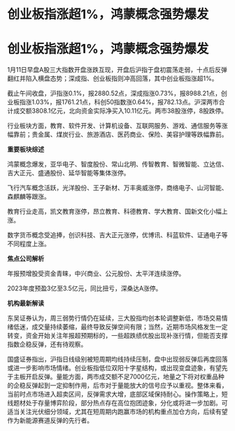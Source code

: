 # 创业板指涨超1%，鸿蒙概念强势爆发

# 创业板指涨超1%，鸿蒙概念强势爆发

1月11日早盘A股三大指数开盘涨跌互现，开盘后沪指于盘初震荡走弱，十点后反弹翻红并陷入横盘态势；深成指、创业板指则冲高回落，其中创业板指涨超1%。

截止午间收盘，沪指涨0.1%，报2880.52点，深成指涨0.73%，报8988.21点，创业板指涨1.03%，报1761.21点，科创50指数涨0.64%，报782.13点。沪深两市合计成交额3808.1亿元，北向资金实际净买入10.11亿元。两市38股涨停，8股跌停。

行业板块方面，教育、软件开发、计算机设备、互联网服务、游戏、通信服务等涨幅靠前；贵金属、煤炭行业、旅游酒店、医药商业、保险、美容护理等跌幅靠前。

**重要板块综述**

鸿蒙概念爆发，亚华电子、智度股份、常山北明、传智教育、智微智能、立达信、吉大正元、盛通股份、延华智能等集体涨停。

飞行汽车概念活跃，光洋股份、王子新材、万丰奥威涨停，商络电子、山河智能、森麒麟等跟涨。

教育行业走高，凯文教育涨停，昂立教育、科德教育、学大教育、国新文化小幅上涨。

数字货币概念受追捧，创识科技、吉大正元涨停，优博讯、科蓝软件、证通电子等不同程度上涨。

**焦点公司解析**

年报预增股受资金青睐，中兴商业、公元股份、太平洋连续涨停。

2023年度预盈3亿至3.5亿元，同比扭亏，深桑达A涨停。

**机构最新解读**

东吴证券认为，周三弱势行情仍在延续，三大股指均创本轮调整新低，市场交易情绪低迷，成交量持续萎缩，最终导致反弹空间有限；当然，近期市场风格发生一定转变，资金开始关注年报超预期标的，一些超跌绩优股出现补涨行情，但能否支撑指数企稳反弹，还有待观察。

国盛证券指出，沪指日线级别被短周期均线持续压制，盘中出现弱反弹后再度回落或进一步影响市场情绪。创业板指低位双阳十字星结构，或出现变盘迹象，有望先于主板开启反弹。量能方面，两市成交额不足7000亿元，地量之下将对权重品种的企稳反弹起到一定抑制作用，后市对于量能放大的信号应予以重视。整体来看，当前时点市场进入超卖区间，反弹需求大增，底部区域保持耐心。操作策略上，短线题材处于存量博弈阶段，部分热点存在高位抱团迹象，分化或将进一步加剧。可适当关注光伏细分领域，尤其在短周期内跑赢市场的机构重点加仓方向，后续有望作为新能源赛道反弹的先行者。

